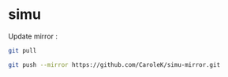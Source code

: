 # simu

Update mirror :

```bash
git pull
```

```bash
git push --mirror https://github.com/CaroleK/simu-mirror.git
```
